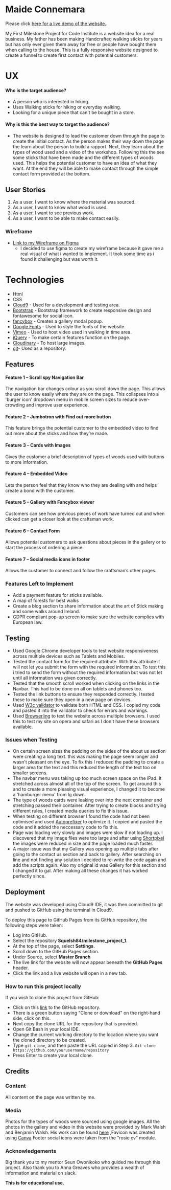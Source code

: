# Maide Connemara

Please click [here for a live demo of the website.](https://squelsh84.github.io/milestone-project-1/). 

My First Milestone Project for Code Institute is a website idea for a real business. My father has been making Handcrafted walking sticks for years but has only ever given them away for free or people have bought them when calling to the house. 
This is a fully responsive website designed to create a funnel to create first contact with potential customers.

# UX
 
#### Who is the target audience?  
- A person who is interested in hiking.
- Uses Walking sticks for hiking or everyday walking.
- Looking for a unique piece that can't be bought in a store.

#### Why is this the best way to target the audience?
- The website is designed to lead the customer down through the page to create the initial contact. As the person makes their way down the page the learn about the person to build a rapport.
Next, they learn about the types of wood used and a video of the workshop. Following this the see some sticks that have been made and the different types of woods used. This helps the potential customer to have an idea of what they want.
At the end they will be able to make contact through the simple contact form provided at the bottom.

## User Stories

1. As a user, I want to know where the material was sourced.
2. As a user, I want to know what wood is used.
3. As a user, I want to see previous work.
4. As a user, I want to be able to make contact easily.




### Wireframe

- [Link to my Wireframe on Figma](https://www.figma.com/file/ejZ5n3XOZiFXWCiDn8KqzQPg/Milestone-Project-1?node-id=0%3A1)
	- I decided to use figma to create my wireframe because it gave me a real visual of what i wanted to implement. It took some time as i found it challenging but was worth it.

# Technologies

- Html
- CSS
- [Cloud9](https://c9.io) - Used for a development and testing area.
- [Bootstrap](https://www.bootstrapcdn.com/) - Bootstrap framework to create responsive design and fontawesome for social icon.
- [fancybox](https://fancyapps.com/fancybox/3/) - Creates a gallery modal popup.
- [Google Fonts](https://fonts.google.com/) - Used to style the fonts of the website.
- [Vimeo](https://vimeo.com) - Used to host video used in walking in time area.
- [jQuery](https://jquery.com/) - To make certain features function on the page.
- [Cloudinary](https://cloudinary.com/) - To host large images.
- [git](https://github.com)- Used as a repository.


## Features

#### Feature 1 – Scroll spy Navigation Bar
The navigation bar changes colour as you scroll down the page. This allows the user to know easily where they are on the page.
This collapses into a 'burger icon' dropdown menu in mobile screen sizes to reduce over-crowding and improve user experience.

#### Feature 2 – Jumbotron with Find out more button
This feature brings the potential customer to the embedded video to find out more about the sticks and how they’re made.

#### Feature 3 – Cards with Images
Gives the customer a brief description of types of woods used with buttons to more information.

#### Feature 4 – Embedded Video
Lets the person feel that they know who they are dealing with and helps create a bond with the customer.

#### Feature 5 – Gallery with Fancybox viewer
Customers can see how previous pieces of work have turned out and when clicked can get a closer look at the craftsman work.

#### Feature 6 – Contact Form
Allows potential customers to ask questions about pieces in the gallery or to start the process of ordering a piece.

#### Feature 7 – Social media icons in footer
Allows the customer to connect and follow the craftsman’s other pages.



### Features Left to Implement
- Add a payment feature for sticks available.
- A map of forests for best walks
- Create a blog section to share information about the art of Stick making and some walks around Ireland.
- GDPR compliant pop-up screen to make sure the website complies with European law.


## Testing 
- Used Google Chrome developer tools to test website responsiveness across multiple devices such as Tablets and Mobiles.
- Tested the contact form for the required attribute. With this attribute it will not let you submit the form with the required 
  information. To test this i tried to send the form without the required information but was not let until all information was given correctly. 
- Tested that the smooth scroll worked when clicking on the links in the Navbar. This had to be done on all on tablets and phones too. 
- Tested the link buttons to ensure they responded correctly. I tested these to make sure they open in a new page on devices.
- Used [W3c validator](https://validator.w3.org/) to validate both HTML and CSS. I copied my code and pasted it into the validator to check for errors and warnings.
- Used [Browserling](https://www.browserling.com/) to test the website across multiple browsers. I used this to test my site on opera and safari as I don't have these browsers available.

### Issues when Testing
- On certain screen sizes the padding on the sides of the about us section were creating a long text. this was making the page seem longer and wasn't pleasant on the eye.
  To fix this I reduced the padding to create a larger area for the text and this reduced the length of the text too on smaller screens.
- The navbar menu was taking up too much screen space on the iPad. It stretched across almost all of the top of the screen. To get around this and to create a more pleasing visual
  experience, I changed it to become a 'hamburger menu' from lg down.
- The type of woods cards were leaking over into the next container and stretching passed their container. After trying to create blocks and trying different rules, I created media queries to fix this issue.
- When testing on different browser I found the code had not been optimised and used [Autoprefixer](https://autoprefixer.github.io/) to optimize it. I copied and pasted the code and it added the neccessary code to fix this.
- Page was loading very slowly and images were slow if not loading up. I discovered that my image files were too large and after using [Shortpixel](https://shortpixel.com/) the images were reduced in size and the page loaded much faster.
- A major issue was that my Gallery was opening up multiple tabs after going to the contact us section and back to gallery. After searching on line and not finding any solution I decided to re-write the code again and add the scripts again. Also my original id was Gallery for this section
  and I changed it to gal. After making all these changes it has worked perfectly since.  


## Deployment

The website was developed using Cloud9 IDE, it was then committed to git and pushed to GitHub using the terminal in Cloud9.

To deploy this page to GitHub Pages from its GitHub repository, the following steps were taken:

- Log into GitHub.
- Select the repository **Squelsh84/milestone_project_1**.
- At the top of the page, select **Settings**.
- Scroll down to the GitHub Pages section.
- Under Source, select **Master Branch**
- The live link for the website will now appear beneath the **GitHub Pages** header.
- Click the link and a live website will open in a new tab.


### How to run this project locally
If you wish to clone this project from GitHub:

- Click on this [link](https://github.com/Squelsh84/milestone_project_1) to the GitHub repository.
- There is a green button saying "Clone or download" on the right-hand side, click on this.
- Next copy the clone URL for the repository that is provided.
- Open Git Bash in your local IDE.
- Change the current working directory to the location where you want the cloned directory to be created.
- Type ```git clone```, and then paste the URL copied in Step 3.
 ```Git clone https://github.com/yourusername/repository```
- Press Enter to create your local clone.

## Credits

### Content
All content on the page was written by me. 

### Media
Photos for the types of woods were sourced using google images.
All the photos in the gallery and video in this website were provided by Mark Walsh and Benjamin Walsh. His work can be found [here]( https://www.benjaminwalsh.ie/)
,Favicon was created using [Canva](https://www.canva.com/)
Footer social icons were taken from the "rosie cv" module.

### Acknowledgements

Big thank you to my mentor Seun Owonikoko who guided me through this project. Also thank you to Anna Greaves who provides a wealth of information and material on slack.

**This is for educational use.** 

